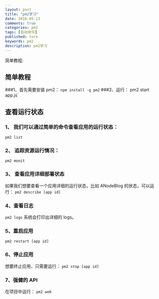 ```yaml
---
layout: post
title: "pm2学习"
date: 2016-05-13
comments: true
categories: pm2
tags: [启动命令]
published: ture
keywords: pm2
description: pm2学习
---
```


简单教程:

## 简单教程

###1、首先需要安装 pm2：
`npm install -g pm2`
###2、运行：
pm2 start app.js`

## 查看运行状态

### 1、 我们可以通过简单的命令查看应用的运行状态：

`pm2 list`

### 2、 追踪资源运行情况：

`pm2 monit`

### 3、 查看应用详细部署状态

如果我们想要查看一个应用详细的运行状态，比如 ANodeBlog 的状态，可以运行：
`pm2 describe [app id]`

### 4、查看日志

`pm2 logs`
系统会打印出详细的 logs。

### 5、重启应用

`pm2 restart [app id]`

### 6、停止应用

想要终止应用，只需要运行：
`pm2 stop [app id]`

### 7、强健的 API

在项目中运行：
`pm2 web`
